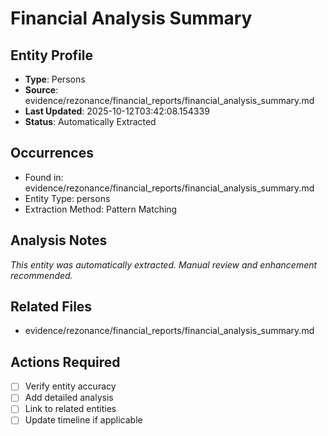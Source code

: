 # Financial Analysis Summary

## Entity Profile
- **Type**: Persons
- **Source**: evidence/rezonance/financial_reports/financial_analysis_summary.md
- **Last Updated**: 2025-10-12T03:42:08.154339
- **Status**: Automatically Extracted

## Occurrences
- Found in: evidence/rezonance/financial_reports/financial_analysis_summary.md
- Entity Type: persons
- Extraction Method: Pattern Matching

## Analysis Notes
*This entity was automatically extracted. Manual review and enhancement recommended.*

## Related Files
- evidence/rezonance/financial_reports/financial_analysis_summary.md

## Actions Required
- [ ] Verify entity accuracy
- [ ] Add detailed analysis
- [ ] Link to related entities
- [ ] Update timeline if applicable
